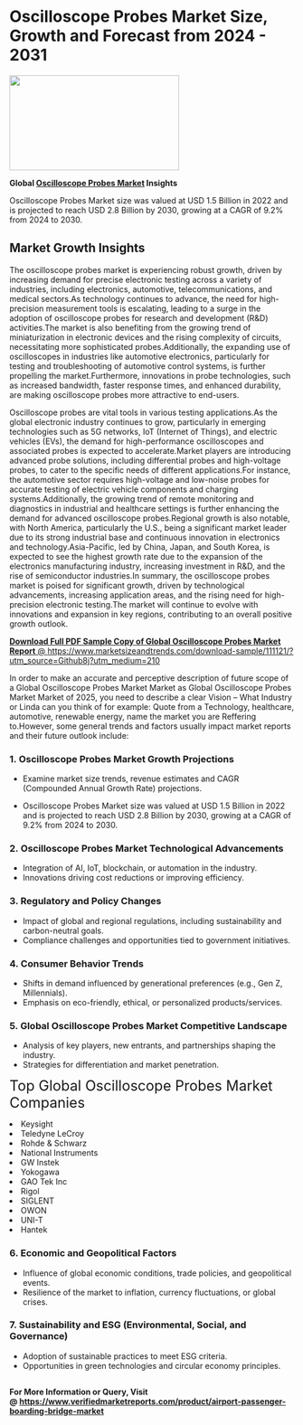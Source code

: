 <H1>Oscilloscope Probes Market Size, Growth and Forecast from 2024 - 2031</H1><img class="aligncenter size-medium wp-image-584254" src="https://thirdeyenews.in/wp-content/uploads/2024/09/Global-Market-Research-300x168.jpeg" alt="" width="300" height="168" /><p><strong>Global&nbsp;<a href="https://www.marketsizeandtrends.com/download-sample/111121/?utm_source=Github8j?utm_medium=210">Oscilloscope Probes Market</a> Insights</strong></p><p>Oscilloscope Probes Market size was valued at USD 1.5 Billion in 2022 and is projected to reach USD 2.8 Billion by 2030, growing at a CAGR of 9.2% from 2024 to 2030.</p><p><h2>Market Growth Insights</h2> <p>The oscilloscope probes market is experiencing robust growth, driven by increasing demand for precise electronic testing across a variety of industries, including electronics, automotive, telecommunications, and medical sectors.As technology continues to advance, the need for high-precision measurement tools is escalating, leading to a surge in the adoption of oscilloscope probes for research and development (R&D) activities.The market is also benefiting from the growing trend of miniaturization in electronic devices and the rising complexity of circuits, necessitating more sophisticated probes.Additionally, the expanding use of oscilloscopes in industries like automotive electronics, particularly for testing and troubleshooting of automotive control systems, is further propelling the market.Furthermore, innovations in probe technologies, such as increased bandwidth, faster response times, and enhanced durability, are making oscilloscope probes more attractive to end-users.</p> <p><a href="#"></a></p> <p>Oscilloscope probes are vital tools in various testing applications.As the global electronic industry continues to grow, particularly in emerging technologies such as 5G networks, IoT (Internet of Things), and electric vehicles (EVs), the demand for high-performance oscilloscopes and associated probes is expected to accelerate.Market players are introducing advanced probe solutions, including differential probes and high-voltage probes, to cater to the specific needs of different applications.For instance, the automotive sector requires high-voltage and low-noise probes for accurate testing of electric vehicle components and charging systems.Additionally, the growing trend of remote monitoring and diagnostics in industrial and healthcare settings is further enhancing the demand for advanced oscilloscope probes.Regional growth is also notable, with North America, particularly the U.S., being a significant market leader due to its strong industrial base and continuous innovation in electronics and technology.Asia-Pacific, led by China, Japan, and South Korea, is expected to see the highest growth rate due to the expansion of the electronics manufacturing industry, increasing investment in R&D, and the rise of semiconductor industries.In summary, the oscilloscope probes market is poised for significant growth, driven by technological advancements, increasing application areas, and the rising need for high-precision electronic testing.The market will continue to evolve with innovations and expansion in key regions, contributing to an overall positive growth outlook.</p> <p><a href="#"></p><p><span class=""><strong>Download Full PDF Sample Copy of Global Oscilloscope Probes Market Report</strong> @ <a href="https://www.marketsizeandtrends.com/download-sample/111121/?utm_source=Github8j?utm_medium=210" target="_blank">https://www.marketsizeandtrends.com/download-sample/111121/?utm_source=Github8j?utm_medium=210</a></span></p><p>In order to make an accurate and perceptive description of future scope of a Global&nbsp;Oscilloscope Probes Market Market as Global&nbsp;Oscilloscope Probes Market Market of 2025, you need to describe a clear Vision &ndash; What Industry or Linda can you think of for example: Quote from a Technology, healthcare, automotive, renewable energy, name the market you are Reffering to.However, some general trends and factors usually impact market reports and their future outlook include:</p><h3>1.&nbsp;<strong>Oscilloscope Probes Market Growth Projections</strong></h3><ul><li>Examine market size trends, revenue estimates and CAGR (Compounded Annual Growth Rate) projections.</li><li><p>Oscilloscope Probes Market size was valued at USD 1.5 Billion in 2022 and is projected to reach USD 2.8 Billion by 2030, growing at a CAGR of 9.2% from 2024 to 2030.</p></li></ul><h3>2.&nbsp;<strong>Oscilloscope Probes Market Technological Advancements</strong></h3><ul><li>Integration of AI, IoT, blockchain, or automation in the industry.</li><li>Innovations driving cost reductions or improving efficiency.</li></ul><h3>3.&nbsp;<strong>Regulatory and Policy Changes</strong></h3><ul><li>Impact of global and regional regulations, including sustainability and carbon-neutral goals.</li><li>Compliance challenges and opportunities tied to government initiatives.</li></ul><h3>4.&nbsp;<strong>Consumer Behavior Trends</strong></h3><ul><li>Shifts in demand influenced by generational preferences (e.g., Gen Z, Millennials).</li><li>Emphasis on eco-friendly, ethical, or personalized products/services.</li></ul><h3>5.&nbsp;<strong>Global Oscilloscope Probes Market Competitive Landscape</strong></h3><ul><li>Analysis of key players, new entrants, and partnerships shaping the industry.</li><li>Strategies for differentiation and market penetration.</li></ul><p data-pm-slice="1 1 []"><span style="color: inherit; font-family: inherit; font-size: 25px;">Top Global Oscilloscope Probes Market Companies</span></p><div class="" data-test-id=""><p><li>Keysight</li><li> Teledyne LeCroy</li><li> Rohde & Schwarz</li><li> National Instruments</li><li> GW Instek</li><li> Yokogawa</li><li> GAO Tek Inc</li><li> Rigol</li><li> SIGLENT</li><li> OWON</li><li> UNI-T</li><li> Hantek</li></p></div><h3>6.&nbsp;<strong>Economic and Geopolitical Factors</strong></h3><ul><li>Influence of global economic conditions, trade policies, and geopolitical events.</li><li>Resilience of the market to inflation, currency fluctuations, or global crises.</li></ul><h3>7.&nbsp;<strong>Sustainability and ESG (Environmental, Social, and Governance)</strong></h3><ul><li>Adoption of sustainable practices to meet ESG criteria.</li><li>Opportunities in green technologies and circular economy principles.</li></ul><h2><strong style="font-size: 14px;">For More Information or Query, Visit @&nbsp;</strong><a style="background-color: #ffffff; font-size: 14px;" href="https://www.marketsizeandtrends.com/report/oscilloscope-probes-market/" target="_blank">https://www.verifiedmarketreports.com/product/airport-passenger-boarding-bridge-market</a></h2>